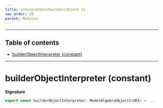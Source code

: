 ```yaml
---
title: interpreters/builder/object.ts
nav_order: 19
parent: Modules
---
```


---

<h2 class="text-delta">Table of contents</h2>

- [builderObjectInterpreter (constant)](#builderobjectinterpreter-constant)

---

# builderObjectInterpreter (constant)

**Signature**

```ts
export const builderObjectInterpreter: ModelAlgebraObject1<URI> = ...
```
